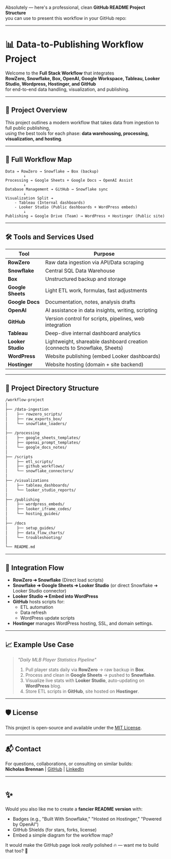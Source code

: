 Absolutely — here's a professional, clean **GitHub README Project Structure**  
you can use to present this workflow in your GitHub repo:

---

# 📊 Data-to-Publishing Workflow Project

Welcome to the **Full Stack Workflow** that integrates  
**RowZero, Snowflake, Box, OpenAI, Google Workspace, Tableau, Looker Studio, Wordpress, Hostinger, and GitHub**  
for end-to-end data handling, visualization, and publishing.

---

## 🚀 Project Overview

This project outlines a modern workflow that takes data from ingestion to full public publishing,  
using the best tools for each phase: **data warehousing, processing, visualization, and hosting**.

---

## 🧩 Full Workflow Map

```
Data ➔ RowZero → Snowflake → Box (backup)
        ↓
Processing ➔ Google Sheets + Google Docs → OpenAI Assist
        ↓
Database Management ➔ GitHub → Snowflake sync
        ↓
Visualization Split ➔ 
    - Tableau (Internal dashboards)
    - Looker Studio (Public dashboards + WordPress embeds)
        ↓
Publishing ➔ Google Drive (Team) → WordPress + Hostinger (Public site)
```

---

## 🛠️ Tools and Services Used

| Tool             | Purpose |
|------------------|---------|
| **RowZero**       | Raw data ingestion via API/Data scraping |
| **Snowflake**     | Central SQL Data Warehouse |
| **Box**           | Unstructured backup and storage |
| **Google Sheets** | Light ETL work, formulas, fast adjustments |
| **Google Docs**   | Documentation, notes, analysis drafts |
| **OpenAI**        | AI assistance in data insights, writing, scripting |
| **GitHub**        | Version control for scripts, pipelines, web integration |
| **Tableau**       | Deep-dive internal dashboard analytics |
| **Looker Studio** | Lightweight, shareable dashboard creation (connects to Snowflake, Sheets) |
| **WordPress**     | Website publishing (embed Looker dashboards) |
| **Hostinger**     | Website hosting (domain + site backend) |

---

## 📂 Project Directory Structure

```bash
/workflow-project
│
├── /data-ingestion
│    ├── rowzero_scripts/
│    ├── raw_exports_box/
│    └── snowflake_loaders/
│
├── /processing
│    ├── google_sheets_templates/
│    ├── openai_prompt_templates/
│    └── google_docs_notes/
│
├── /scripts
│    ├── etl_scripts/
│    ├── github_workflows/
│    └── snowflake_connectors/
│
├── /visualizations
│    ├── tableau_dashboards/
│    └── looker_studio_reports/
│
├── /publishing
│    ├── wordpress_embeds/
│    ├── looker_iframe_codes/
│    └── hosting_guides/
│
├── /docs
│    ├── setup_guides/
│    ├── data_flow_charts/
│    └── troubleshooting/
│
└── README.md
```

---

## 🔗 Integration Flow

- **RowZero ➔ Snowflake** (Direct load scripts)
- **Snowflake ➔ Google Sheets ➔ Looker Studio** (or direct Snowflake ➔ Looker Studio connector)
- **Looker Studio ➔ Embed into WordPress**
- **GitHub** hosts scripts for:
  - ETL automation
  - Data refresh
  - WordPress update scripts
- **Hostinger** manages WordPress hosting, SSL, and domain settings.

---

## 📈 Example Use Case

> *"Daily MLB Player Statistics Pipeline"*  
>
> 1. Pull player stats daily via **RowZero** → raw backup in **Box**.  
> 2. Process and clean in **Google Sheets** → pushed to **Snowflake**.  
> 3. Visualize live stats with **Looker Studio**, auto-updating on **WordPress** blog.  
> 4. Store ETL scripts in **GitHub**, site hosted on **Hostinger**.

---

## 🛡️ License

This project is open-source and available under the [MIT License](LICENSE).

---

## 📬 Contact

For questions, collaborations, or consulting on similar builds:  
**Nicholas Brennan** | [GitHub](https://github.com/yourusername) | [LinkedIn](https://linkedin.com/in/yourprofile)

---

# ✨

Would you also like me to create a **fancier README version** with:
- Badges (e.g., "Built With Snowflake," "Hosted on Hostinger," "Powered by OpenAI")
- GitHub Shields (for stars, forks, license)
- Embed a simple diagram for the workflow map?

It would make the GitHub page look *really* polished 🔥 — want me to build that too? 🚀
